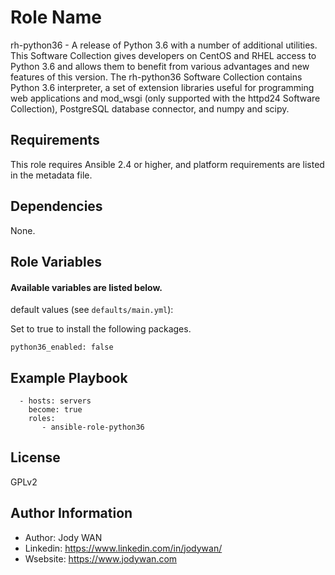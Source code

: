 Role Name
=========
rh-python36 - A release of Python 3.6 with a number of additional utilities. This Software Collection gives developers on CentOS and RHEL access to Python 3.6 and allows them to benefit from various advantages and new features of this version. The rh-python36 Software Collection contains Python 3.6 interpreter, a set of extension libraries useful for programming web applications and mod_wsgi (only supported with the httpd24 Software Collection), PostgreSQL database connector, and numpy and scipy.

Requirements
------------

This role requires Ansible 2.4 or higher, and platform requirements are listed in the metadata file.

Dependencies
------------

None.

Role Variables
--------------

#### Available variables are listed below.

default values (see `defaults/main.yml`):

Set to true to install the following packages.
```
python36_enabled: false
```

Example Playbook
----------------
```
  - hosts: servers
    become: true
    roles:
       - ansible-role-python36
```

License
-------

GPLv2

Author Information
------------------

* Author: Jody WAN
* Linkedin: https://www.linkedin.com/in/jodywan/
* Wsebsite: https://www.jodywan.com
